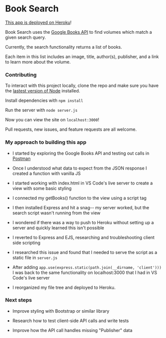 # Book Search

[This app is deployed on Heroku](https://jamison-book-search.herokuapp.com)! 

Book Search uses the [Google Books API](https://developers.google.com/books/) to find volumes which match a given search query.

Currently, the search functionality returns a list of books. 

Each item in this list includes an image, title, author(s), publisher, and a link to learn more about the volume.

### Contributing

To interact with this project locally, clone the repo and make sure you have the [lastest version of Node](https://nodejs.org/en/download/) installed.

Install dependencies with `npm install`

Run the server with `node server.js`

Now you can view the site on `localhost:3000`!

Pull requests, new issues, and feature requests are all welcome.

### My approach to building this app

* I started by exploring the Google Books API and testing out calls in [Postman](https://www.getpostman.com/)

* Once I understood what data to expect from the JSON response I created a function with vanilla JS

* I started working with index.html in VS Code's live server to create a view with some basic styling

* I connected my getBooks() function to the view using a script tag

* I then installed Express and hit a snag-- my server worked, but the search script wasn't running from the view

* I wondered if there was a way to push to Heroku without setting up a server and quickly learned this isn't possible

* I reverted to Express and EJS, researching and troubleshooting client side scripting

* I researched this issue and found that I needed to serve the script as a static file in `server.js` 

* After adding `app.use(express.static(path.join(__dirname, 'client')))` I was back to the same functionality on localhost:3000 that I had in VS Code's live server

* I reorganized my file tree and deployed to Heroku.


### Next steps

* Improve styling with Bootstrap or similar library

* Research how to test client-side API calls and write tests

* Improve how the API call handles missing "Publisher" data
